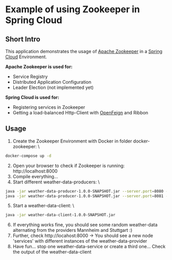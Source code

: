 # Example of using Zookeeper in Spring Cloud
## Short Intro
This application demonstrates the usage of [Apache Zookeeper](https://zookeeper.apache.org/) 
in a [Spring Cloud](https://spring.io/projects/spring-cloud) Environment.

**Apache Zookeeper is used for:**
* Service Registry
* Distributed Application Configuration
* Leader Election (not implemented yet)

**Spring Cloud is used for:**
* Registering services in Zookeeper
* Getting a load-balanced Http-Client with  [OpenFeign](https://spring.io/projects/spring-cloud-openfeign) and Ribbon
## Usage
1. Create the Zookeeper Environment with Docker in folder docker-zookeeper: \
```bash
docker-compose up -d
```
2. Open your browser to check if Zookeeper is running: http://localhost:8000
3. Compile everything...
4. Start different weather-data-producers: \
```bash
java -jar weather-data-producer-1.0.0-SNAPSHOT.jar --server.port=8080 --app.location=Mannheim
java -jar weather-data-producer-1.0.0-SNAPSHOT.jar --server.port=8081 --app.location=Stuttgart
```
5. Start a weather-data-client: \
```bash
java -jar weather-data-client-1.0.0-SNAPSHOT.jar
```

6. If everything works fine, you should see some random weather-data alternating from the providers Mannheim and Stuttgart :)
7. Further, check http://locahost:8000 -> You should see a new node 'services' with  different instances of the weather-data-provider
8. Have fun... stop one weather-data-service or create a third one... Check the output of the weather-data-client

